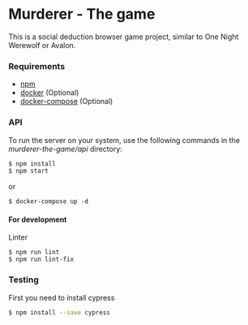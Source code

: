 # Murderer - The game

This is a social deduction browser game project, similar to One Night Werewolf or Avalon.

### Requirements

* [npm](https://www.npmjs.com/get-npm)
* [docker](https://www.docker.com/) (Optional)
* [docker-compose](https://docs.docker.com/compose/install/) (Optional)

### API

To run the server on your system, use the following commands in the _murderer-the-game/api_ directory:

```sh
$ npm install
$ npm start
```

or

```shell
$ docker-compose up -d
```

#### For development

Linter

```shell
$ npm run lint
$ npm run lint-fix
```

### Testing
First you need to install cypress

```sh
$ npm install --save cypress
```
